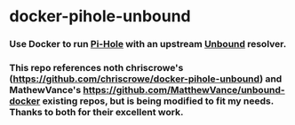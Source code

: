 # docker-pihole-unbound

### Use Docker to run [Pi-Hole](https://pi-hole.net) with an upstream [Unbound](https://nlnetlabs.nl/projects/unbound/about/) resolver.

### This repo references noth chriscrowe's (https://github.com/chriscrowe/docker-pihole-unbound) and MathewVance's https://github.com/MatthewVance/unbound-docker existing repos, but is being modified to fit my needs. Thanks to both for their excellent work.

